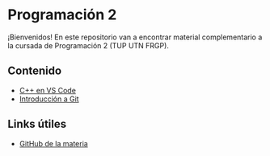 # Programación 2

¡Bienvenidos! En este repositorio van a encontrar material complementario a la cursada de Programación 2 (TUP UTN FRGP).

## Contenido

- [C++ en VS Code](./guias/cpp-en-vs-code.md)
- [Introducción a Git](./guias/introduccion-a-git.md)

## Links útiles

- [GitHub de la materia](https://github.com/theregext/programacion2-20251c-n)